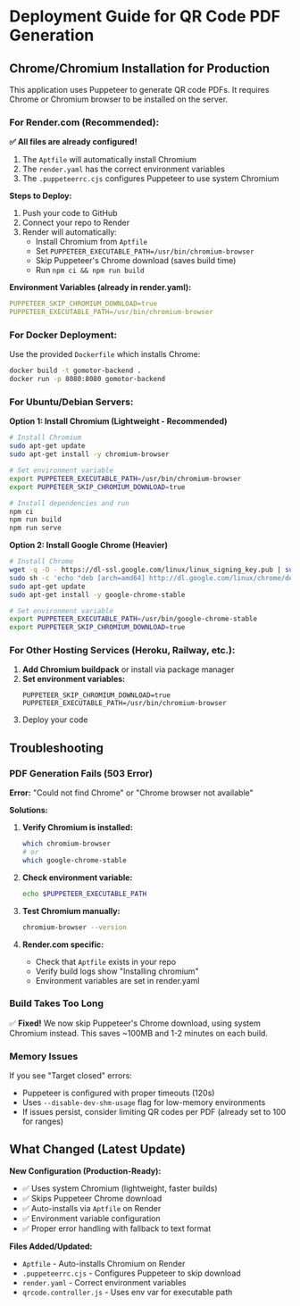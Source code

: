 # Deployment Guide for QR Code PDF Generation

## Chrome/Chromium Installation for Production

This application uses Puppeteer to generate QR code PDFs. It requires Chrome or Chromium browser to be installed on the server.

### For Render.com (Recommended):

**✅ All files are already configured!**

1. The `Aptfile` will automatically install Chromium
2. The `render.yaml` has the correct environment variables
3. The `.puppeteerrc.cjs` configures Puppeteer to use system Chromium

**Steps to Deploy:**
1. Push your code to GitHub
2. Connect your repo to Render
3. Render will automatically:
   - Install Chromium from `Aptfile`
   - Set `PUPPETEER_EXECUTABLE_PATH=/usr/bin/chromium-browser`
   - Skip Puppeteer's Chrome download (saves build time)
   - Run `npm ci && npm run build`

**Environment Variables (already in render.yaml):**
```yaml
PUPPETEER_SKIP_CHROMIUM_DOWNLOAD=true
PUPPETEER_EXECUTABLE_PATH=/usr/bin/chromium-browser
```

### For Docker Deployment:

Use the provided `Dockerfile` which installs Chrome:
```bash
docker build -t gomotor-backend .
docker run -p 8080:8080 gomotor-backend
```

### For Ubuntu/Debian Servers:

**Option 1: Install Chromium (Lightweight - Recommended)**
```bash
# Install Chromium
sudo apt-get update
sudo apt-get install -y chromium-browser

# Set environment variable
export PUPPETEER_EXECUTABLE_PATH=/usr/bin/chromium-browser
export PUPPETEER_SKIP_CHROMIUM_DOWNLOAD=true

# Install dependencies and run
npm ci
npm run build
npm run serve
```

**Option 2: Install Google Chrome (Heavier)**
```bash
# Install Chrome
wget -q -O - https://dl-ssl.google.com/linux/linux_signing_key.pub | sudo apt-key add -
sudo sh -c 'echo "deb [arch=amd64] http://dl.google.com/linux/chrome/deb/ stable main" >> /etc/apt/sources.list.d/google.list'
sudo apt-get update
sudo apt-get install -y google-chrome-stable

# Set environment variable
export PUPPETEER_EXECUTABLE_PATH=/usr/bin/google-chrome-stable
export PUPPETEER_SKIP_CHROMIUM_DOWNLOAD=true
```

### For Other Hosting Services (Heroku, Railway, etc.):

1. **Add Chromium buildpack** or install via package manager
2. **Set environment variables:**
   ```
   PUPPETEER_SKIP_CHROMIUM_DOWNLOAD=true
   PUPPETEER_EXECUTABLE_PATH=/usr/bin/chromium-browser
   ```
3. Deploy your code

## Troubleshooting

### PDF Generation Fails (503 Error)

**Error:** "Could not find Chrome" or "Chrome browser not available"

**Solutions:**

1. **Verify Chromium is installed:**
   ```bash
   which chromium-browser
   # or
   which google-chrome-stable
   ```

2. **Check environment variable:**
   ```bash
   echo $PUPPETEER_EXECUTABLE_PATH
   ```

3. **Test Chromium manually:**
   ```bash
   chromium-browser --version
   ```

4. **Render.com specific:**
   - Check that `Aptfile` exists in your repo
   - Verify build logs show "Installing chromium"
   - Environment variables are set in render.yaml

### Build Takes Too Long

✅ **Fixed!** We now skip Puppeteer's Chrome download, using system Chromium instead. This saves ~100MB and 1-2 minutes on each build.

### Memory Issues

If you see "Target closed" errors:
- Puppeteer is configured with proper timeouts (120s)
- Uses `--disable-dev-shm-usage` flag for low-memory environments
- If issues persist, consider limiting QR codes per PDF (already set to 100 for ranges)

## What Changed (Latest Update)

**New Configuration (Production-Ready):**
- ✅ Uses system Chromium (lightweight, faster builds)
- ✅ Skips Puppeteer Chrome download
- ✅ Auto-installs via `Aptfile` on Render
- ✅ Environment variable configuration
- ✅ Proper error handling with fallback to text format

**Files Added/Updated:**
- `Aptfile` - Auto-installs Chromium on Render
- `.puppeteerrc.cjs` - Configures Puppeteer to skip download
- `render.yaml` - Correct environment variables
- `qrcode.controller.js` - Uses env var for executable path

